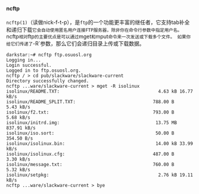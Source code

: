 #### ncftp

`ncftp(1)`（读做nick-f-t-p），是`ftp`的一个功能更丰富的继任者，它支持tab补全和递归下载`
它会自动使用匿名用户连接FTP服务器，除非你在命令行参数中指定用户名。
`ncftp`相对`ftp`的主要优点是可以通过`mget`和`mput`命令来一次发送或下载多个文件。
如果你给它们传递了`-R`参数，那么它们会递归目录上传或下载数据。

```
darkstar:~# ncftp ftp.osuosl.org
Logging in...                                                                   
Login successful.
Logged in to ftp.osuosl.org.                                                    
ncftp / > cd pub/slackware/slackware-current
Directory successfully changed.
ncftp ...ware/slackware-current > mget -R isolinux
isolinux/README.TXT:                                     4.63 kB 16.77 kB/s  
isolinux/README_SPLIT.TXT:                             788.00 B    5.43 kB/s  
isolinux/f2.txt:                                       793.00 B    5.68 kB/s  
isolinux/initrd.img:                                    13.75 MB 837.91 kB/s  
isolinux/iso.sort:                                      50.00 B  354.50 B/s   
isolinux/isolinux.bin:                                  14.00 kB 33.99 kB/s  
isolinux/isolinux.cfg:                                 487.00 B    3.30 kB/s  
isolinux/message.txt:                                  760.00 B    5.32 kB/s  
isolinux/setpkg:                                         2.76 kB 19.11 kB/s  
ncftp ...ware/slackware-current > bye
```
